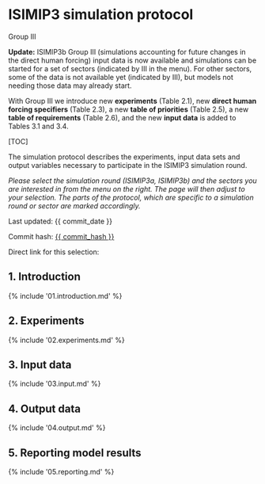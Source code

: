 # ISIMIP3 simulation protocol

<div class="-print-none group3-update">
    <span class="badge badge-info float-right">Group III</span>
    <p>
        <strong>Update:</strong> ISIMIP3b Group III (simulations accounting for future changes in the direct human forcing) input data is now available and simulations can be started for a set of sectors (indicated by <span class="badge badge-info">III</span> in the menu). For other sectors, some of the data is not available yet (indicated by <span class="text-nowrap"><span class="badge badge-warning">III</span>)</span>, but models not needing those data may already start.
    </p>
    <p>
        With Group III we introduce new <strong>experiments</strong> (Table 2.1), new <strong>direct human forcing specifiers</strong> (Table 2.3), a new <strong>table of priorities</strong> (Table 2.5), a new <strong>table of requirements</strong> (Table 2.6), and the new <strong>input data</strong> is added to Tables 3.1 and 3.4.
    </p>
</div>

<div data-component="config"></div>

[TOC]

<p class="d-print-none">
    The simulation protocol describes the experiments, input data sets and output variables necessary to participate in the ISIMIP3 simulation round.
</p>

<p class="d-print-none">
    <i>
        Please select the simulation round (ISIMIP3a, ISIMIP3b) and the sectors you are interested in from the menu on the right. The page will then adjust to your selection. The parts of the protocol, which are specific to a simulation round or sector are marked accordingly.
    </i>
</p>

<div class="d-none d-print-block mb-3" data-component="title"></div>

Last updated: {{ commit_date }}

Commit hash: <a href="{{ commit_url }}">{{ commit_hash }}</a>

Direct link for this selection: <span data-component="link"></span>

## 1. Introduction

{% include '01.introduction.md' %}

## 2. Experiments

{% include '02.experiments.md' %}

## 3. Input data

{% include '03.input.md' %}

## 4. Output data

{% include '04.output.md' %}

## 5. Reporting model results

{% include '05.reporting.md' %}
